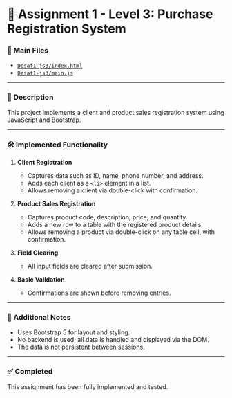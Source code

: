# 🧾 Assignment 1 - Level 3: Purchase Registration System

### 📂 Main Files
- [`Desaf1-js3/index.html`](Desaf1-js3/index.html)
- [`Desaf1-js3/main.js`](Desaf1-js3/main.js)

---

### 🧩 Description
This project implements a client and product sales registration system using JavaScript and Bootstrap.

---

### 🛠️ Implemented Functionality

1. **Client Registration**
   - Captures data such as ID, name, phone number, and address.
   - Adds each client as a `<li>` element in a list.
   - Allows removing a client via double-click with confirmation.

2. **Product Sales Registration**
   - Captures product code, description, price, and quantity.
   - Adds a new row to a table with the registered product details.
   - Allows removing a product via double-click on any table cell, with confirmation.

3. **Field Clearing**
   - All input fields are cleared after submission.

4. **Basic Validation**
   - Confirmations are shown before removing entries.

---

### 📌 Additional Notes

- Uses Bootstrap 5 for layout and styling.
- No backend is used; all data is handled and displayed via the DOM.
- The data is not persistent between sessions.

---

### ✅ Completed
This assignment has been fully implemented and tested.
